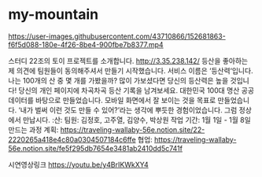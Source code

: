 # my-mountain

https://user-images.githubusercontent.com/43710866/152681863-f6f5d088-180e-4f26-8be4-900fbe7b8377.mp4

스터디 22조의 토이 프로젝트를 소개합니다.
http://3.35.238.142/
등산을 좋아하는 제 의견에 팀원들이 동의해주셔서 만들기 시작했습니다.
서비스 이름은 ‘등산력‘입니다.
나는 100개의 산 중 몇 개를 가봤을까?
많이 가보셨다면 당신의 등산력은 높을 것입니다!
당신의 개인 페이지에 차곡차곡 등산 기록을 남겨보세요.
대한민국 100대 명산 공공 데이터를 바탕으로 만들었습니다.
모바일 화면에서 잘 보이는 것을 목표로 만들었습니다.
‘내가 벌써 이런 것도 만들 수 있어?’라는 생각에 뿌듯한 경험이었습니다.
그럼 정상에서 만납시다. :산:
팀원: 김정호, 고주열, 김양수, 박상원
작업 기간: 1월 1일 - 1월 8일
만드는 과정
계획: https://traveling-wallaby-56e.notion.site/22-2220265a418e4c80a0304507184c6ffe
협업: https://traveling-wallaby-56e.notion.site/fe5f295db7654e3481ab2410dd5c741f


시연영상링크
https://youtu.be/y4BrIKWkXY4
